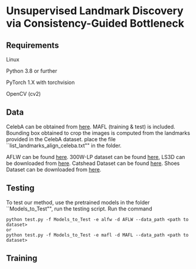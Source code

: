 # Unsupervised Landmark Discovery via Consistency-Guided Bottleneck

## Requirements
Linux

Python 3.8 or further

PyTorch 1.X with torchvision

OpenCV (cv2)

## Data
CelebA can be obtained from [here](http://www.robots.ox.ac.uk/~vgg/research/unsupervised_landmarks/resources/celeba.zip). 
MAFL (training & test) is included.
Bounding box obtained to crop the images is computed from the landmarks provided in the CelebA dataset.
place the file ``list_landmarks_align_celeba.txt"" in the folder.

AFLW can be found [here](http://www.robots.ox.ac.uk/~vgg/research/unsupervised_landmarks/resources/aflw_release-2.zip).
300W-LP dataset can be found [here](https://drive.google.com/file/d/0B7OEHD3T4eCkVGs0TkhUWFN6N1k/view?usp=sharing), LS3D can be downloaded from [here](https://www.adrianbulat.com/face-alignment).
Catshead Dataset can be found [here](https://www.kaggle.com/datasets/crawford/cat-dataset).
Shoes Dataset can be downloaded from [here](https://vision.cs.utexas.edu/projects/finegrained/utzap50k/).

## Testing
To test our method, use the pretrained models in the folder ``Models_to_Test"", run the testing script.
Run the command
```
python test.py -f Models_to_Test -e alfw -d AFLW --data_path <path to dataset>
or
python test.py -f Models_to_Test -e mafl -d MAFL --data_path <path to dataset>
```


## Training
